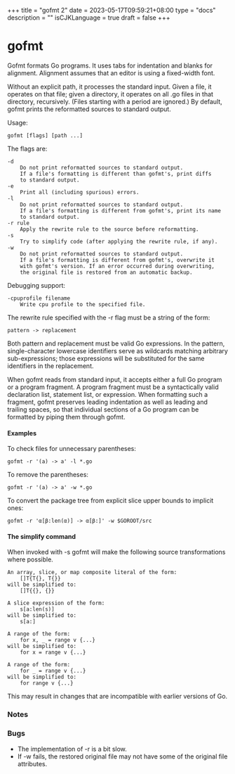 +++
title = "gofmt 2"
date = 2023-05-17T09:59:21+08:00
type = "docs"
description = ""
isCJKLanguage = true
draft = false
+++
# gofmt

Gofmt formats Go programs. It uses tabs for indentation and blanks for alignment. Alignment assumes that an editor is using a fixed-width font.

Without an explicit path, it processes the standard input. Given a file, it operates on that file; given a directory, it operates on all .go files in that directory, recursively. (Files starting with a period are ignored.) By default, gofmt prints the reformatted sources to standard output.

Usage:

```
gofmt [flags] [path ...]
```

The flags are:

```
-d
	Do not print reformatted sources to standard output.
	If a file's formatting is different than gofmt's, print diffs
	to standard output.
-e
	Print all (including spurious) errors.
-l
	Do not print reformatted sources to standard output.
	If a file's formatting is different from gofmt's, print its name
	to standard output.
-r rule
	Apply the rewrite rule to the source before reformatting.
-s
	Try to simplify code (after applying the rewrite rule, if any).
-w
	Do not print reformatted sources to standard output.
	If a file's formatting is different from gofmt's, overwrite it
	with gofmt's version. If an error occurred during overwriting,
	the original file is restored from an automatic backup.
```

Debugging support:

```
-cpuprofile filename
	Write cpu profile to the specified file.
```

The rewrite rule specified with the -r flag must be a string of the form:

```
pattern -> replacement
```

Both pattern and replacement must be valid Go expressions. In the pattern, single-character lowercase identifiers serve as wildcards matching arbitrary sub-expressions; those expressions will be substituted for the same identifiers in the replacement.

When gofmt reads from standard input, it accepts either a full Go program or a program fragment. A program fragment must be a syntactically valid declaration list, statement list, or expression. When formatting such a fragment, gofmt preserves leading indentation as well as leading and trailing spaces, so that individual sections of a Go program can be formatted by piping them through gofmt.

#### Examples 

To check files for unnecessary parentheses:

```
gofmt -r '(a) -> a' -l *.go
```

To remove the parentheses:

```
gofmt -r '(a) -> a' -w *.go
```

To convert the package tree from explicit slice upper bounds to implicit ones:

```
gofmt -r 'α[β:len(α)] -> α[β:]' -w $GOROOT/src
```

#### The simplify command 

When invoked with -s gofmt will make the following source transformations where possible.

```
An array, slice, or map composite literal of the form:
	[]T{T{}, T{}}
will be simplified to:
	[]T{{}, {}}

A slice expression of the form:
	s[a:len(s)]
will be simplified to:
	s[a:]

A range of the form:
	for x, _ = range v {...}
will be simplified to:
	for x = range v {...}

A range of the form:
	for _ = range v {...}
will be simplified to:
	for range v {...}
```

This may result in changes that are incompatible with earlier versions of Go.

### Notes 

### Bugs 

- The implementation of -r is a bit slow.
- If -w fails, the restored original file may not have some of the original file attributes.